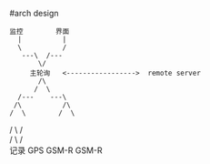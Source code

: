 #arch design



    监控        界面
      |          |
      \          /
       ---\  /---
           \/
         主轮询   <----------------->  remote server 
           /\
          /  \
      /---    ---\
     /\          /\
    /  \        /  \
   /    \      /    \
  /      \    /      \
记录    GPS  GSM-R   GSM-R






